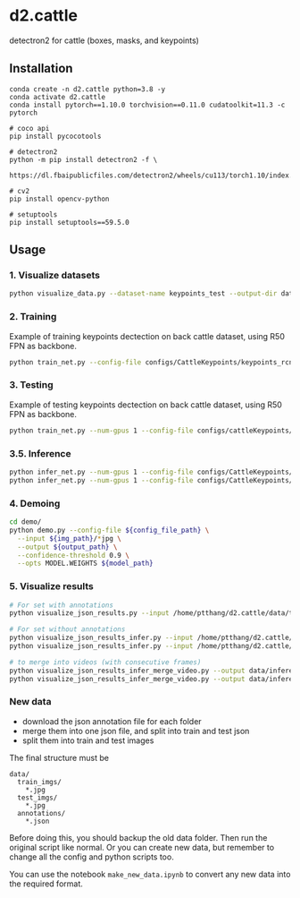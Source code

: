 # d2.cattle
detectron2 for cattle (boxes, masks, and keypoints)

## Installation
```
conda create -n d2.cattle python=3.8 -y
conda activate d2.cattle 
conda install pytorch==1.10.0 torchvision==0.11.0 cudatoolkit=11.3 -c pytorch

# coco api
pip install pycocotools

# detectron2
python -m pip install detectron2 -f \
  https://dl.fbaipublicfiles.com/detectron2/wheels/cu113/torch1.10/index.html

# cv2
pip install opencv-python

# setuptools
pip install setuptools==59.5.0
```

## Usage
### 1. Visualize datasets
```bash
python visualize_data.py --dataset-name keypoints_test --output-dir data/outtest/viz_back_kp_test/ --source annotation 
```
### 2. Training
Example of training keypoints dectection on back cattle dataset, using R50 FPN as backbone.
```bash
python train_net.py --config-file configs/CattleKeypoints/keypoints_rcnn_R_50_FPN.yaml
```

### 3. Testing
Example of testing keypoints dectection on back cattle dataset, using R50 FPN as backbone.
```bash
python train_net.py --num-gpus 1 --config-file configs/cattleKeypoints/keypoints_rcnn_R_50_FPN.yaml --eval-only MODEL.WEIGHTS data/train_outputs/test/model_final.pth OUTPUT_DIR data/train_outputs/test/ 
```

### 3.5. Inference
```bash
python infer_net.py --num-gpus 1 --config-file configs/CattleKeypoints/keypoints_rcnn_R_50_FPN.yaml  MODEL.WEIGHTS data/train_outputs/test/model_final.pth OUTPUT_DIR data/train_outputs/test/   DATASETS.TEST "('keypoints_test_infer',)"
python infer_net.py --num-gpus 1 --config-file configs/CattleKeypoints/keypoints_rcnn_R_50_FPN.yaml  MODEL.WEIGHTS data/train_outputs/test/model_final.pth OUTPUT_DIR data/train_outputs/train/   DATASETS.TEST "('keypoints_train',)"

```


### 4. Demoing
```bash
cd demo/
python demo.py --config-file ${config_file_path} \
  --input ${img_path}/*jpg \
  --output ${output_path} \
  --confidence-threshold 0.9 \
  --opts MODEL.WEIGHTS ${model_path}
```

### 5. Visualize results
```bash
# For set with annotations
python visualize_json_results.py --input /home/ptthang/d2.cattle/data/train_outputs/test/inference/coco_instances_results.json --output data/inference/vis --dataset keypoints_test

# For set without annotations
python visualize_json_results_infer.py --input /home/ptthang/d2.cattle/data/train_outputs/test/inference/coco_instances_results.json --output data/inference/vis_test --dataset keypoints_test_infer
python visualize_json_results_infer.py --input /home/ptthang/d2.cattle/data/train_outputs/train/inference/coco_instances_results.json --output data/inference/vis_train --dataset keypoints_train

# to merge into videos (with consecutive frames)
python visualize_json_results_infer_merge_video.py --output data/inference/vis_test
python visualize_json_results_infer_merge_video.py --output data/inference/vis_train
```


### New data
- download the json annotation file for each folder
- merge them into one json file, and split into train and test json
- split them into train and test images

The final structure must be
```
data/
  train_imgs/
    *.jpg
  test_imgs/
    *.jpg
  annotations/
    *.json
```
Before doing this, you should backup the old data folder. Then run the original script like normal. Or you can create new data, but remember to change all the config and python scripts too. 

You can use the notebook `make_new_data.ipynb` to convert any new data into the required format.
